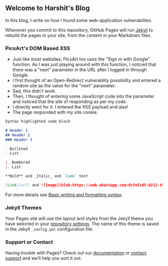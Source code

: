 ## Welcome to Harshit's Blog

In this blog, I write on how I found some web-application vulnerabilites.

Whenever you commit to this repository, GitHub Pages will run [Jekyll](https://jekyllrb.com/) to rebuild the pages in your site, from the content in your Markdown files.

### PicsArt's DOM Based XSS

- Just like most websites, PicsArt too uses the "Sign in with Google" function. As I was just playing around with this function, I noticed that there was a "next" parameter in the URL after I logged in through Google. 
- I first thought of an Open-Redirect vulnerablity possibility and entered a random site as the value for the "next" parameter.
- Sad, this didn't work.
- Then, I thought of entering some JavaScript code into the parameter and noticed that the site of responding as per my code.
- I directly went for it. I entered the XSS payload <script>alert(document.cookie)</script> and alas! 
- The page responded with my site cookie.

```markdown
Syntax highlighted code block

# Header 1
## Header 2
### Header 3

- Bulleted
- List

1. Numbered
2. List

**Bold** and _Italic_ and `Code` text

[Link](url) and ![Image](blob:https://web.whatsapp.com/dcfe51d5-b212-45b0-b548-6f21b84e4e5b)
```

For more details see [Basic writing and formatting syntax](https://docs.github.com/en/github/writing-on-github/getting-started-with-writing-and-formatting-on-github/basic-writing-and-formatting-syntax).

### Jekyll Themes

Your Pages site will use the layout and styles from the Jekyll theme you have selected in your [repository settings](https://github.com/tr1gger101/tr1gger101.github.io/settings/pages). The name of this theme is saved in the Jekyll `_config.yml` configuration file.

### Support or Contact

Having trouble with Pages? Check out our [documentation](https://docs.github.com/categories/github-pages-basics/) or [contact support](https://support.github.com/contact) and we’ll help you sort it out.

